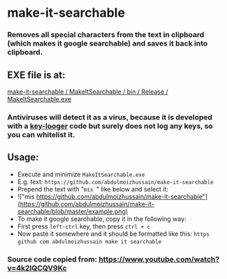 # make-it-searchable
### Removes all special characters from the text in clipboard (which makes it google searchable) and saves it back into clipboard.

## EXE file is at:
[make-it-searchable / MakeItSearchable / bin / Release / MakeItSearchable.exe](https://github.com/abdulmoizhussain/make-it-searchable/tree/master/MakeItSearchable/bin/Release)

### Antiviruses will detect it as a virus, because it is developed with a [key-looger](https://en.wikipedia.org/wiki/Keystroke_logging) code but surely does not log any keys, so you can whitelist it.

## Usage:
* Execute and minimize `MakeItSearchable.exe`
* E.g. text: `https://github.com/abdulmoizhussain/make-it-searchable`
* Prepend the text with "`mis `" like below and select it:
* !["mis https://github.com/abdulmoizhussain/make-it-searchable"](https://github.com/abdulmoizhussain/make-it-searchable/blob/master/example.png)
* To make it google searchable, copy it in the following way:
* First press `left-ctrl` key, then press `ctrl + c`
* Now paste it somewhere and it should be formatted like this: `https github com abdulmoizhussain make it searchable`

### Source code copied from: https://www.youtube.com/watch?v=4k2IQCQV9Kc
